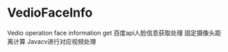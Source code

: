 # VedioFaceInfo
  Vedio operation  face information get
  百度api人脸信息获取处理
  固定摄像头距离计算
  Javacv进行对应视频处理
